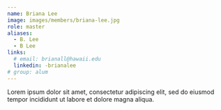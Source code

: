 ```yaml
---
name: Briana Lee
image: images/members/briana-lee.jpg
role: master
aliases:
  - B. Lee
  - B Lee
links:
  # email: brianall@hawaii.edu 
  linkedin: -brianalee
# group: alum
---
```


Lorem ipsum dolor sit amet, consectetur adipiscing elit, sed do eiusmod tempor incididunt ut labore et dolore magna aliqua.
